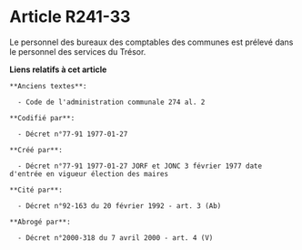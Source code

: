 # Article R241-33

Le personnel des bureaux des comptables des communes est prélevé dans le personnel des services du Trésor.

**Liens relatifs à cet article**

	**Anciens textes**:

	  - Code de l'administration communale 274 al. 2

	**Codifié par**:

	  - Décret n°77-91 1977-01-27

	**Créé par**:

	  - Décret n°77-91 1977-01-27 JORF et JONC 3 février 1977 date d'entrée en vigueur élection des maires

	**Cité par**:

	  - Décret n°92-163 du 20 février 1992 - art. 3 (Ab)

	**Abrogé par**:

	  - Décret n°2000-318 du 7 avril 2000 - art. 4 (V)
